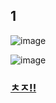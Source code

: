 ## 1
![image](https://user-images.githubusercontent.com/82145134/122050306-4fe9df80-ce1e-11eb-8e2f-0547a6fe1933.png)

![image](https://user-images.githubusercontent.com/82145134/122050336-58dab100-ce1e-11eb-8f58-0f85ee9135f9.png)


### [ㅊㅈ!!](https://programmers.co.kr/learn/courses/30/lessons/59039)
